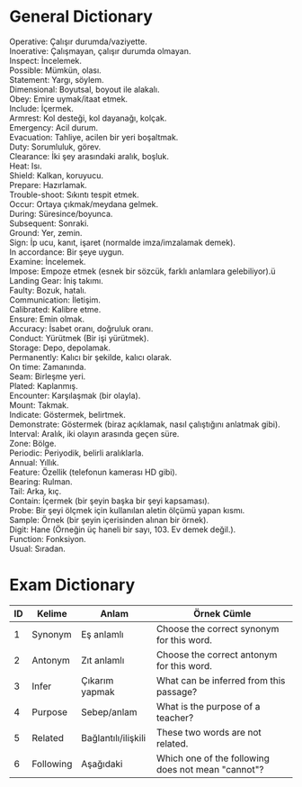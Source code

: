 # General Dictionary  
Operative: Çalışır durumda/vaziyette.  
Inoerative: Çalışmayan, çalışır durumda olmayan.  
Inspect: İncelemek.  
Possible: Mümkün, olası.  
Statement: Yargı, söylem.  
Dimensional: Boyutsal, boyout ile alakalı.  
Obey: Emire uymak/itaat etmek.  
Include: İçermek.  
Armrest: Kol desteği, kol dayanağı, kolçak.  
Emergency: Acil durum.  
Evacuation: Tahliye, acilen bir yeri boşaltmak.  
Duty: Sorumluluk, görev.  
Clearance: İki şey arasındaki aralık, boşluk.  
Heat: Isı.  
Shield: Kalkan, koruyucu.  
Prepare: Hazırlamak.  
Trouble-shoot: Sıkıntı tespit etmek.  
Occur: Ortaya çıkmak/meydana gelmek.  
During: Süresince/boyunca.  
Subsequent: Sonraki.  
Ground: Yer, zemin.  
Sign: İp ucu, kanıt, işaret (normalde imza/imzalamak demek).  
In accordance: Bir şeye uygun.  
Examine: İncelemek.  
Impose: Empoze etmek (esnek bir sözcük, farklı anlamlara gelebiliyor).ü  
Landing Gear: İniş takımı.  
Faulty: Bozuk, hatalı.  
Communication: İletişim.  
Calibrated: Kalibre etme.  
Ensure: Emin olmak.  
Accuracy: İsabet oranı, doğruluk oranı.  
Conduct: Yürütmek (Bir işi yürütmek).  
Storage: Depo, depolamak.  
Permanently: Kalıcı bir şekilde, kalıcı olarak.  
On time: Zamanında.  
Seam: Birleşme yeri.  
Plated: Kaplanmış.  
Encounter: Karşılaşmak (bir olayla).  
Mount: Takmak.  
Indicate: Göstermek, belirtmek.  
Demonstrate: Göstermek (biraz açıklamak, nasıl çalıştığını anlatmak gibi).  
Interval: Aralık, iki olayın arasında geçen süre.  
Zone: Bölge.  
Periodic: Periyodik, belirli aralıklarla.  
Annual: Yıllık.  
Feature: Özellik (telefonun kamerası HD gibi).  
Bearing: Rulman.  
Tail: Arka, kıç.  
Contain: İçermek (bir şeyin başka bir şeyi kapsaması).  
Probe: Bir şeyi ölçmek için kullanılan aletin ölçümü yapan kısmı.  
Sample: Örnek (bir şeyin içerisinden alınan bir örnek).  
Digit: Hane (Örneğin üç haneli bir sayı, 103. Ev demek değil.).  
Function: Fonksiyon.  
Usual: Sıradan.  

# Exam Dictionary  

| ID  | Kelime    | Anlam               | Örnek Cümle                                        |  
| --- | --------- | ------------------- | -------------------------------------------------- |  
| 1   | Synonym   | Eş anlamlı          | Choose the correct synonym for this word.          |  
| 2   | Antonym   | Zıt anlamlı         | Choose the correct antonym for this word.          |  
| 3   | Infer     | Çıkarım yapmak      | What can be inferred from this passage?            |  
| 4   | Purpose   | Sebep/anlam         | What is the purpose of a teacher?                  |  
| 5   | Related   | Bağlantılı/ilişkili | These two words are not related.                   |  
| 6   | Following | Aşağıdaki           | Which one of the following does not mean "cannot"? |  
